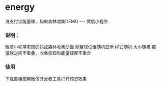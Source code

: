 # energy
访支付宝能量球，蚂蚁森林收集DEMO --- 微信小程序
### 说明：
微信小程序实现的蚂蚁森林收集动画 能量球位置随机显示 样式随机 大小随机
能量球之间不重叠，收集按钮和能量球都不重合

### 使用
下载直接使用微信开发者工具打开预览效果



